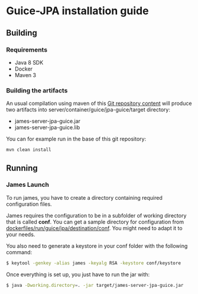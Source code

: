 # Guice-JPA installation guide

## Building

### Requirements

 - Java 8 SDK
 - Docker
 - Maven 3

### Building the artifacts

An usual compilation using maven of this [Git repository content](https://github.com/apache/james-project) will produce
two artifacts into server/container/guice/jpa-guice/target directory:

 - james-server-jpa-guice.jar
 - james-server-jpa-guice.lib

You can for example run in the base of this git repository:

```
mvn clean install
```

## Running

### James Launch

To run james, you have to create a directory containing required configuration files.

James requires the configuration to be in a subfolder of working directory that is called **conf**. You can get a sample
directory for configuration from [dockerfiles/run/guice/jpa/destination/conf](https://github.com/apache/james-project/tree/master/dockerfiles/run/guice/jpa/destination/conf). You might need to adapt it to your needs.

You also need to generate a keystore in your conf folder with the following command:

```bash
$ keytool -genkey -alias james -keyalg RSA -keystore conf/keystore
```

Once everything is set up, you just have to run the jar with:

```bash
$ java -Dworking.directory=. -jar target/james-server-jpa-guice.jar
```
